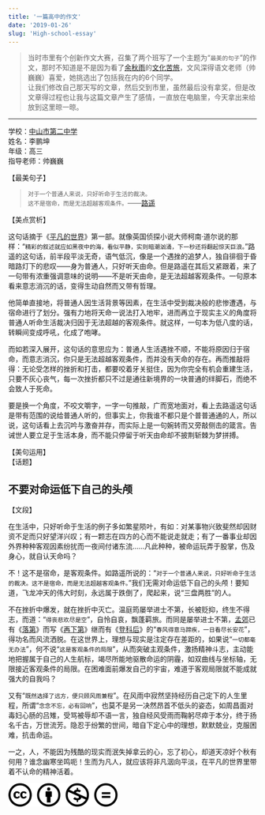 ```yaml
---
title: '一篇高中的作文'
date: '2019-01-26'
slug: 'High-school-essay'
---
```


> 当时市里有个创新作文大赛，召集了两个班写了一个主题为“`最美的句子`”的作文，那时不知道是不是因为看了[余秋雨](https://baike.baidu.com/item/%E4%BD%99%E7%A7%8B%E9%9B%A8/183732?fr=aladdin)的[文化苦旅](https://baike.baidu.com/item/%E6%96%87%E5%8C%96%E8%8B%A6%E6%97%85/1474202?fr=aladdin)，文风深得语文老师（帅巍巍）喜爱，她挑选出了包括我在内的6个同学。  
> 让我们修改自己那天写的文章，然后交到市里，虽然最后没有拿奖，但是改文章得过程也让我与这篇文章产生了感情，一直放在电脑里，今天拿出来给放到这里晾一晾。

------
学校：[中山市第二中学](http://www.zsez.net/node/11303.jspx)   
姓名：李鹏坤  
年级：高三  
指导老师：帅巍巍

【最美句子】 

> ``对于一个普通人来说，只好听命于生活的裁决。``   
> ``这不是宿命，而是无法超越客观条件。``——[路遥](https://baike.baidu.com/item/%E8%B7%AF%E9%81%A5/216)  

【美点赏析】   

这句话摘于《[平凡的世界](https://baike.baidu.com/item/%E5%B9%B3%E5%87%A1%E7%9A%84%E4%B8%96%E7%95%8C/166?fromtitle=%E3%80%8A%E5%B9%B3%E5%87%A1%E7%9A%84%E4%B8%96%E7%95%8C%E3%80%8B&fromid=7212670)》第一部。就像英国侦探小说大师柯南·道尔说的那样：“``精彩的叙述就应如黑夜中的海，看似平静，实则暗潮汹涌，下一秒还将翻起惊天巨浪。``”路遥的这句话，前半段平淡无奇，语气低沉，像是一个遇挫的追梦人，独自徘徊于昏暗路灯下的悲叹——身为普通人，只好听天由命。但是路遥在其后又紧跟着，来了一句带有浓重强调意味的说明——不是听天由命，是无法超越客观条件。一句原本看来意志消沉的话，变得生动自然而又带有哲理。 

他简单直接地，将普通人因生活背景等因素，在生活中受到裁决般的悲惨遭遇，与宿命进行了划分。强有力地将天命一说法打入地牢，进而再立于现实主义的角度将普通人听命生活裁决归因于无法超越的客观条件。就这样，一句本为低八度的话，转瞬间变成呼吼，化成了咆哮。  

而如若深入展开，这句话的意思应为：普通人生活遇挫不顺，不能将原因归于宿命，而意志消沉，你只是无法超越客观条件，而并没有天命的存在。再而推敲将得：无论受怎样的挫折和打击，都要咬着牙关挺住，因为你完全有机会重建生活，只要不灰心丧气，每一次挫折都只不过是通往新境界的一块普通的绊脚石，而绝不会致人于死命。  

要是换一个角度，不咬文嚼字，一字一句推敲，广而宽地面对，看上去路遥这句话是带有范围的说给普通人听的，但事实上，你我谁不都只是个普普通通的人，所以说，这句话看上去沉吟与激奋并存，而实际上是一句婉转而又旁敲侧击的箴言。告诫世人要立足于生活本身，而不能只停留于听天由命却不披荆斩棘为梦拼搏。  


【美句运用】  
【话题】   
## 不要对命运低下自己的头颅
【文段】  

在生活中，只好听命于生活的例子多如繁星陨叶，有如：对某事物兴致斐然却因财资不足而只好望洋兴叹；有一颗志在四方的心而不能说走就走；有了一番事业却因外界种种客观因素纷扰而一夜间付诸东流……凡此种种，被命运玩弄于股掌，伤及身心，就自认天命吗？  

不！这不是宿命，是客观条件。如路遥所说的：“``对于一个普通人来说，只好听命于生活的裁决。这不是宿命，而是无法超越客观条件。``”我们无需对命运低下自己的头颅！要知道，飞龙冲天的伟大时刻，永远属于跌倒了，爬起来，说“三盘两胜”的人。  

不在挫折中爆发，就在挫折中灭亡。温庭筠屡举进士不第，长被贬抑，终生不得志，而道：“``得丧悲欢尽是空``”，自怜自哀，飘蓬羁旅。而同是屡举进士不第，[孟郊](https://baike.baidu.com/item/%E5%AD%9F%E9%83%8A)已有《[落第](https://baike.baidu.com/item/%E8%90%BD%E7%AC%AC/22775640#viewPageContent)》而写《[再下第](https://baike.baidu.com/item/%E5%86%8D%E4%B8%8B%E7%AC%AC)》继而有《[登科后](https://baike.baidu.com/item/%E7%99%BB%E7%A7%91%E5%90%8E)》的“``春风得意马蹄疾，一日看尽长安花``”，得功名而风流洒脱。在这世界上，理想与现实是注定存在差距的，如果说“``一切都毫无办法``”，何不说“``这是客观条件的局限``”，从而突破主观条件，激扬精神斗志，主动能地把握属于自己的人生航标，竭尽所能地驱散命运的阴霾，如双曲线与坐标轴，无限接近客观条件的局限。在困难面前爆发自己的宇宙，难道于客观局限就不能成就强大的自我吗？  

又有“``既然选择了远方，便只顾风雨兼程``”。在风雨中寂然坚持经历自己定下的人生里程，所谓“``念念不忘，必有回响``”，也莫不是另一决然昂首不低头的姿态，如周昌面对毒妇心肠的吕雉，受骂被辱却不语一言，独自经风受雨而鞠躬尽瘁于本分，终于扬名千古，万世流芳。隐忍于纷繁的世间，暗自下定心中的理想，默默兢业，克服困难，抗击命运。  

一之，人，不能因为残酷的现实而泯失掉拿云的心，忘了初心，却道天凉好个秋有何用？谁念幽寒坐鸣呃！生而为凡人，就应该将非凡洇向平淡，在平凡的世界里带着不认命的精神活着。  


[![版权声明](/images/creativecommons-cc.svg)](https://creativecommons.org/licenses/by-nc-nd/4.0/)